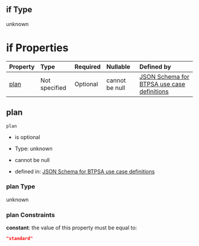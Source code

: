 ## if Type

unknown

# if Properties

| Property      | Type          | Required | Nullable       | Defined by                                                                                                                                                                                                                                  |
| :------------ | :------------ | :------- | :------------- | :------------------------------------------------------------------------------------------------------------------------------------------------------------------------------------------------------------------------------------------ |
| [plan](#plan) | Not specified | Optional | cannot be null | [JSON Schema for BTPSA use case definitions](btpsa-usecase-properties-services-items-allof-1-then-allof-89-then-allof-0-if-properties-plan.md "undefined#/properties/services/items/allOf/1/then/allOf/89/then/allOf/0/if/properties/plan") |

## plan



`plan`

*   is optional

*   Type: unknown

*   cannot be null

*   defined in: [JSON Schema for BTPSA use case definitions](btpsa-usecase-properties-services-items-allof-1-then-allof-89-then-allof-0-if-properties-plan.md "undefined#/properties/services/items/allOf/1/then/allOf/89/then/allOf/0/if/properties/plan")

### plan Type

unknown

### plan Constraints

**constant**: the value of this property must be equal to:

```json
"standard"
```
